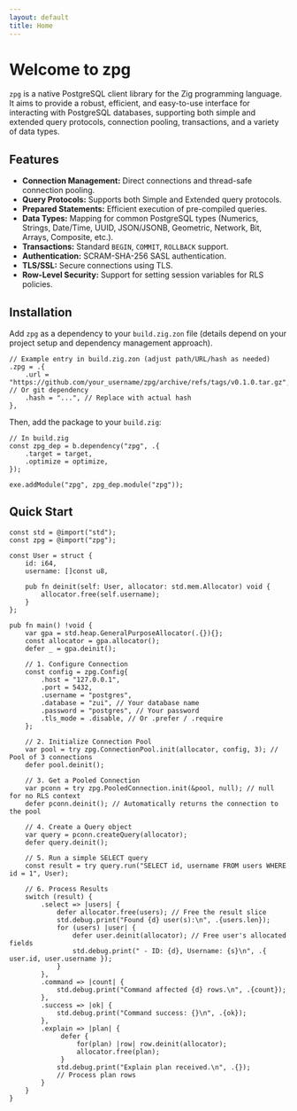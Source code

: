 ```yaml
---
layout: default
title: Home
---
```


# Welcome to zpg

`zpg` is a native PostgreSQL client library for the Zig programming language. It aims to provide a robust, efficient, and easy-to-use interface for interacting with PostgreSQL databases, supporting both simple and extended query protocols, connection pooling, transactions, and a variety of data types.

## Features

*   **Connection Management:** Direct connections and thread-safe connection pooling.
*   **Query Protocols:** Supports both Simple and Extended query protocols.
*   **Prepared Statements:** Efficient execution of pre-compiled queries.
*   **Data Types:** Mapping for common PostgreSQL types (Numerics, Strings, Date/Time, UUID, JSON/JSONB, Geometric, Network, Bit, Arrays, Composite, etc.).
*   **Transactions:** Standard `BEGIN`, `COMMIT`, `ROLLBACK` support.
*   **Authentication:** SCRAM-SHA-256 SASL authentication.
*   **TLS/SSL:** Secure connections using TLS.
*   **Row-Level Security:** Support for setting session variables for RLS policies.

## Installation

Add `zpg` as a dependency to your `build.zig.zon` file (details depend on your project setup and dependency management approach).

```zig
// Example entry in build.zig.zon (adjust path/URL/hash as needed)
.zpg = .{
    .url = "https://github.com/your_username/zpg/archive/refs/tags/v0.1.0.tar.gz", // Or git dependency
    .hash = "...", // Replace with actual hash
},
```

Then, add the package to your `build.zig`:

```zig
// In build.zig
const zpg_dep = b.dependency("zpg", .{
    .target = target,
    .optimize = optimize,
});

exe.addModule("zpg", zpg_dep.module("zpg"));
```

## Quick Start

```zig
const std = @import("std");
const zpg = @import("zpg");

const User = struct {
    id: i64,
    username: []const u8,

    pub fn deinit(self: User, allocator: std.mem.Allocator) void {
        allocator.free(self.username);
    }
};

pub fn main() !void {
    var gpa = std.heap.GeneralPurposeAllocator(.{}){};
    const allocator = gpa.allocator();
    defer _ = gpa.deinit();

    // 1. Configure Connection
    const config = zpg.Config{
        .host = "127.0.0.1",
        .port = 5432,
        .username = "postgres",
        .database = "zui", // Your database name
        .password = "postgres", // Your password
        .tls_mode = .disable, // Or .prefer / .require
    };

    // 2. Initialize Connection Pool
    var pool = try zpg.ConnectionPool.init(allocator, config, 3); // Pool of 3 connections
    defer pool.deinit();

    // 3. Get a Pooled Connection
    var pconn = try zpg.PooledConnection.init(&pool, null); // null for no RLS context
    defer pconn.deinit(); // Automatically returns the connection to the pool

    // 4. Create a Query object
    var query = pconn.createQuery(allocator);
    defer query.deinit();

    // 5. Run a simple SELECT query
    const result = try query.run("SELECT id, username FROM users WHERE id = 1", User);

    // 6. Process Results
    switch (result) {
        .select => |users| {
            defer allocator.free(users); // Free the result slice
            std.debug.print("Found {d} user(s):\n", .{users.len});
            for (users) |user| {
                defer user.deinit(allocator); // Free user's allocated fields
                std.debug.print(" - ID: {d}, Username: {s}\n", .{ user.id, user.username });
            }
        },
        .command => |count| {
            std.debug.print("Command affected {d} rows.\n", .{count});
        },
        .success => |ok| {
            std.debug.print("Command success: {}\n", .{ok});
        },
        .explain => |plan| {
             defer {
                 for(plan) |row| row.deinit(allocator);
                 allocator.free(plan);
             }
            std.debug.print("Explain plan received.\n", .{});
            // Process plan rows
        }
    }
}
```

